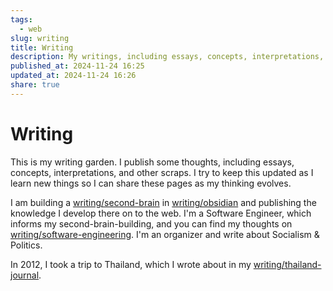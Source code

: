```yaml
---
tags:
  - web
slug: writing
title: Writing
description: My writings, including essays, concepts, interpretations, and other scraps.
published_at: 2024-11-24 16:25
updated_at: 2024-11-24 16:26
share: true
---
```


# Writing

This is my writing garden. I publish some thoughts, including essays, concepts, interpretations, and other scraps. I try to keep this updated as I learn new things so I can share these pages as my thinking evolves.

I am building a [writing/second-brain](vaultwritingsecond-brain.md) in [writing/obsidian](vaultwritingobsidian.md) and publishing the knowledge I develop there on to the web. I'm a Software Engineer, which informs my second-brain-building, and you can find my thoughts on [writing/software-engineering](vaultwritingsoftware-engineering.md). I'm an organizer and write about Socialism & Politics.

In 2012, I took a trip to Thailand, which I wrote about in my [writing/thailand-journal](vaultwritingthailand-journal.md).

<RecentEssays />
